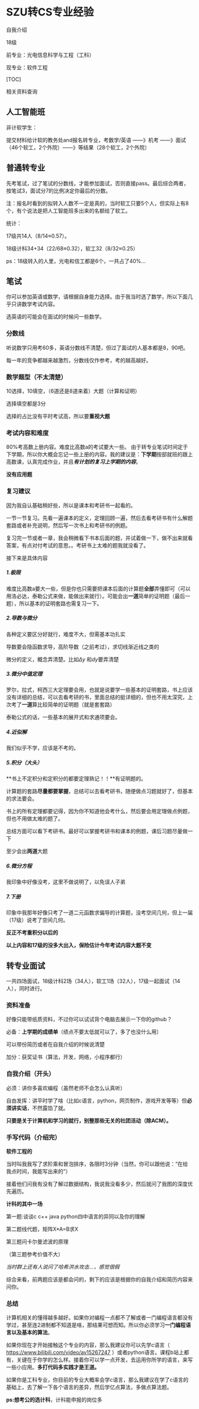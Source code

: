 # SZU转CS专业经验

自我介绍

18级  

前专业：光电信息科学与工程（工科）

现专业：软件工程

[TOC]

相关资料查询



## 人工智能班

非计软学生：

提交材料给计软的教务处and报名转专业，考数学/英语 ——》机考 ——》面试（46个软工，2个外院）——》等结果（28个软工，2个外院）

## 普通转专业

先考笔试，过了笔试的分数线，才能参加面试，否则直接pass。最后综合两者，按笔试3，面试分7的比例决定你最后的分数。


注：报名时看到的拟转入人数不一定是真的，当时软工只要5个人，但实际上有8个，有个说法是把人工智能班多出来的名额给了软工。

统计：

17级共14人（8/14$\approx$0.57）。

18级计科34+34（22/68$\approx$0.32），软工32（8/32$\approx$0.25）

ps：18级转入的人里，光电和信工都是6个，一共占了40%...

## 笔试

你可以参加英语或数学，请根据自身能力选择。由于我当时选了数学，所以下面几乎只讲数学考试内容。

选英语的可能会在面试的时候问一些数学。

### 分数线

听说数学只用考60多，英语分数线不清楚，但过了面试的人基本都是8，90吧。

每一年的竞争都越来越激烈，分数线仅作参考，考的越高越好。

### 数学题型（不太清楚）

10选择，10填空，（6道还是8道来着）大题（计算和证明）

选择填空都是3分

选择的占比没有平时考试高，所以要**重视大题**

### 考试内容和难度

80%考高数上册内容。难度比高数a的考试要大一些。
由于转专业笔试时间定于下学期，所以你大概会忘记一些上册的内容。我的建议是：**下学期**按部就班的跟上高数课，认真完成作业，并且***有计划的复习上学期的内容***。

**没有应用题**

### 复习建议

因为我自认基础稍好些，所以是课本和考研书一起看的。

一节一节复习。先看一遍课本的定义，定理回顾一遍，然后去看考研书有什么解题套路或者补充说明，然后写一次书上和考研书的例题。

复习完一节或者一章，我会稍微看下书本后面的题，并试着做一下，做不出来就看答案，有点对付考试的意思。。考研书上太难的题我就没看了。

接下来是具体内容

##### 1.极限

难度比高数a要大一些，但是你也只需要把课本后面的计算题**全部**弄懂即可（可以用洛必达，泰勒公式来做，能做出来就行）。可能会出**一道**简单的证明题（最后一题），所以基本的证明套路也需复习一下。

##### 2.导数与微分

 各种定义要区分好就行，难度不大，但需基本功扎实

导数要会隐函数求导，高阶导数（之前考过），求切线渐近线之类的

微分的定义，概念弄清楚。比如$\Delta y$ 和$dy$要弄清楚

##### 3.微分中值定理

罗尔，拉式，柯西三大定理要会用，也就是说要学一些基本的证明套路，书上应该没有详细的总结，可以去看考研的书，里面总结的挺详细的，但也不用太深究，上次考了**一道**算比较简单的证明题（就是套套路）

泰勒公式的话，一些基本的展开式和求通项要会。


##### 4.近似解

我们似乎不学，应该是不考的。

##### 5.积分（大头）

**书上不定积分和定积分的都要定理熟记！！**有证明题的。

计算题的套路**尽量都要掌握**，总结可以去看考研书，随便做点习题就好了，但基本的求法要会。

书上的所有定理都要记得，因为你不知道他会考什么，然后要会用定理做点例题，但也不用做太难的题了。

总结方面可以看下考研书。最好可以掌握考研书和课本的例题，课后习题尽量做一下

至少会出**两道**大题

##### 6.微分方程

我印象中好像没考，这里不做说明了，以免误人子弟

##### 7.下册

印象中我那年好像只考了一道二元函数求偏导的计算题，没考空间几何，但上一届（17级）说考了空间几何。

**反正不考重积分以后的**



**以上内容和17级的没多大出入，保险估计今年考试内容大题不变**

## 转专业面试

一共四场面试，18级计科2场（34人），软工1场（32人），17级一起面试（14人），同时进行。

### 资料准备

好像只能带纸质资料，不过你可以试试背个电脑去展示一下你的github？

必备：**上学期的成绩单**（绩点不要太低就可以了，多了也没什么用）

可以带份简历或者在自我介绍的时候说清楚

加分：获奖证书（算法，开发，网络，小程序都行）

### 自我介绍（开头）

必须：讲你多喜欢编程（虽然老师不会怎么认真听）

自由发挥：讲平时学了啥（比如c语言，python，网页制作，游戏开发等等）但**必须讲实话**，不然露馅了就。

**只要是关于计算机和学习的就行，别整那些无关的社团活动（除ACM）。**

### 手写代码（介绍完）

**软件工程的**

当时叫我我写了求阶乘和冒泡排序，各限时3分钟（当然，你可以跟他说：“在给我点时间，我能写出来的”）

接着他们问我有没有了解过数据结构，我说我没看多少，然后就问了我图的深度优先遍历。

**计科的其中一场**

第一题:谈谈c c++ java python四中语言的异同以及你的理解

第二题线代题，矩阵X*A=B求X

第三题问卡尔曼滤波的原理

（第三题参考价值不大）

*当时群上还有人说问了哈希洪水攻击...，感觉很假*



综合来看，前两题应该是都会问的，剩下的应该是根据你的自我介绍和简历内容来问你。

### 总结

计算机相关的懂得越多越好。如果你对编程一点都不了解或者一门编程语言都没有学过，甚至连2进制都不知道是啥，那结果可想而知。所以你必须学习**一门编程语言以及基本的算法**。

如果你现在才开始接触这个专业的内容，那么我建议你可以先学c语言（ https://www.bilibili.com/video/av15267247 ）或者python语言。课程b站上都有，关键在于你学的怎么样。接着你可以学一点开发，去运用你所学的语言，来写一些小应用。**多打代码多实践才是王道。**

如果你是工科专业，你目前的专业大概率会学c语言，那么我建议在学了c语言的基础上，去了解一下各个语言的差异，然后学亿点算法，多做点算法题。	



**ps:想考公的选计科**，计科能申报的岗位多
